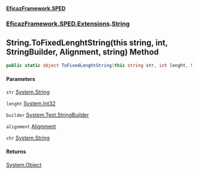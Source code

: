 #### [EficazFramework.SPED](EficazFrameworkSPED.md 'EficazFramework SPED')
### [EficazFramework.SPED.Extensions](EficazFramework.SPED.Extensions.md 'EficazFramework.SPED.Extensions').[String](EficazFramework.SPED.Extensions/String.md 'EficazFramework.SPED.Extensions.String')

## String.ToFixedLenghtString(this string, int, StringBuilder, Alignment, string) Method

```csharp
public static object ToFixedLenghtString(this string str, int lenght, System.Text.StringBuilder builder, EficazFramework.SPED.Extensions.Alignment alignment, string chr=" ");
```
#### Parameters

<a name='EficazFramework.SPED.Extensions.String.ToFixedLenghtString(thisstring,int,System.Text.StringBuilder,EficazFramework.SPED.Extensions.Alignment,string).str'></a>

`str` [System.String](https://docs.microsoft.com/en-us/dotnet/api/System.String 'System.String')

<a name='EficazFramework.SPED.Extensions.String.ToFixedLenghtString(thisstring,int,System.Text.StringBuilder,EficazFramework.SPED.Extensions.Alignment,string).lenght'></a>

`lenght` [System.Int32](https://docs.microsoft.com/en-us/dotnet/api/System.Int32 'System.Int32')

<a name='EficazFramework.SPED.Extensions.String.ToFixedLenghtString(thisstring,int,System.Text.StringBuilder,EficazFramework.SPED.Extensions.Alignment,string).builder'></a>

`builder` [System.Text.StringBuilder](https://docs.microsoft.com/en-us/dotnet/api/System.Text.StringBuilder 'System.Text.StringBuilder')

<a name='EficazFramework.SPED.Extensions.String.ToFixedLenghtString(thisstring,int,System.Text.StringBuilder,EficazFramework.SPED.Extensions.Alignment,string).alignment'></a>

`alignment` [Alignment](EficazFramework.SPED.Extensions/Alignment.md 'EficazFramework.SPED.Extensions.Alignment')

<a name='EficazFramework.SPED.Extensions.String.ToFixedLenghtString(thisstring,int,System.Text.StringBuilder,EficazFramework.SPED.Extensions.Alignment,string).chr'></a>

`chr` [System.String](https://docs.microsoft.com/en-us/dotnet/api/System.String 'System.String')

#### Returns
[System.Object](https://docs.microsoft.com/en-us/dotnet/api/System.Object 'System.Object')
